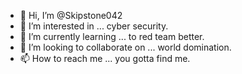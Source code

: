 - 👋 Hi, I’m @Skipstone042
- 👀 I’m interested in ... cyber security.
- 🌱 I’m currently learning ... to red team better.
- 💞️ I’m looking to collaborate on ... world domination.
- 📫 How to reach me ... you gotta find me.

<!---
Skipstone042/Skipstone042 is a ✨ special ✨ repository because its `README.md` (this file) appears on your GitHub profile.
You can click the Preview link to take a look at your changes.
--->
